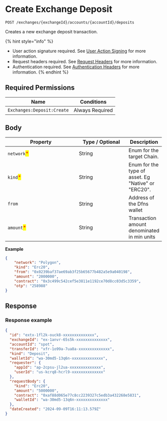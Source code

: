# Create Exchange Deposit

`POST /exchanges/{exchangeId}/accounts/{accountId}/deposits`

Creates a new exchange deposit transaction.&#x20;

{% hint style="info" %}
* User action signature required. See [User Action Signing](../../authentication/user-action-signing/) for more information.
* Request headers required. See [Request Headers](../../../getting-started/request-headers.md) for more information.
* Authentication required. See [Authentication Headers](../../../getting-started/request-headers.md#authentication-headers) for more information.
{% endhint %}

## Required Permissions

| Name                       | Conditions      |
| -------------------------- | --------------- |
| `Exchanges:Deposit:Create` | Always Required |

## Body <a href="#request-body" id="request-body"></a>

<table><thead><tr><th width="252">Property</th><th width="165">Type / Optional</th><th>Description</th></tr></thead><tbody><tr><td><code>network</code><mark style="color:red;">*</mark></td><td>String</td><td>Enum for the target Chain.</td></tr><tr><td><code>kind</code><mark style="color:red;">*</mark></td><td>String</td><td>Enum for the type of asset.  Eg "Native" or "ERC20".</td></tr><tr><td><code>from</code></td><td>String</td><td>Address of the Dfns wallet</td></tr><tr><td><code>amount</code><mark style="color:red;">*</mark></td><td>String</td><td>Transaction amount denominated in min units</td></tr></tbody></table>

**Example**

```json
{
    "network": "Polygon",
    "kind": "Erc20",
    "from": "0x0239baf37ae69ab3f25b65677b482a5e9a040198",
    "amount": "2000000",
    "contract": "0x3c499c542cef5e3811e1192ce70d8cc03d5c3359",
    "otp": "258988"
}
```

## Response <a href="#response" id="response"></a>

### Response example <a href="#response-example" id="response-example"></a>

```json
{
  "id": "extx-1fl2k-ouck8-xxxxxxxxxxxxxx",
  "exchangeId": "ex-1anvr-65s5k-xxxxxxxxxxxxxx",
  "accountId": "spot",
  "transferId": "xfr-1o99a-7ua8a-xxxxxxxxxxxxxx",
  "kind": "Deposit",
  "walletId": "wa-30md5-13q6n-xxxxxxxxxxxxxx",
  "requester": {
    "appId": "ap-2cpsu-jl2ua-xxxxxxxxxxxxxx",
    "userId": "us-kcrq8-hcrl9-xxxxxxxxxxxxxx"
  },
  "requestBody": {
    "kind": "Erc20",
    "amount": "5000000",
    "contract": "0xaf88d065e77c8cc2239327c5edb3a432268e5831",
    "walletId": "wa-30md5-13q6n-xxxxxxxxxxxxxx"
  },
  "dateCreated": "2024-09-09T16:11:13.579Z"
}
```
